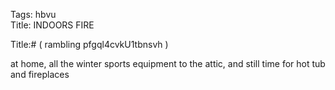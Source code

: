 Tags: hbvu  
Title: INDOORS FIRE  
  
Title:# ( rambling pfgql4cvkU1tbnsvh )  
  
at home, all the winter sports equipment to the attic, and still time for hot tub and fireplaces  
